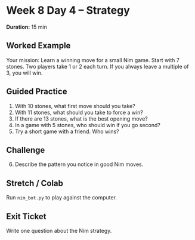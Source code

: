 # Week 8 Day 4 – Strategy

**Duration:** 15 min

## Worked Example
Your mission: Learn a winning move for a small Nim game.
Start with 7 stones. Two players take 1 or 2 each turn.
If you always leave a multiple of 3, you will win.

## Guided Practice
1. With 10 stones, what first move should you take?
2. With 11 stones, what should you take to force a win?
3. If there are 13 stones, what is the best opening move?
4. In a game with 5 stones, who should win if you go second?
5. Try a short game with a friend. Who wins?

## Challenge
6. Describe the pattern you notice in good Nim moves.

## Stretch / Colab
Run `nim_bot.py` to play against the computer.

## Exit Ticket
Write one question about the Nim strategy.
